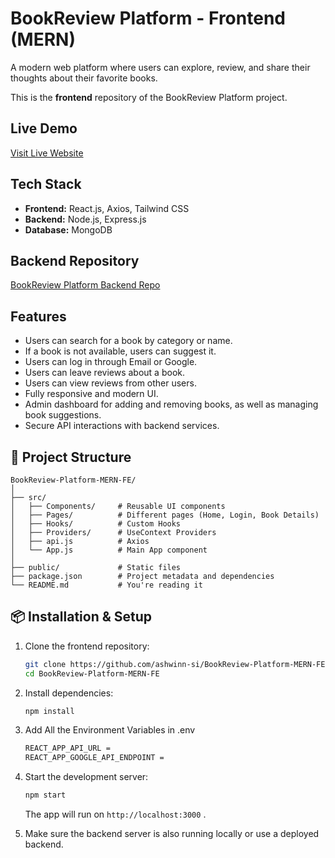 # BookReview Platform - Frontend (MERN)

A modern web platform where users can explore, review, and share their thoughts about their favorite books.  

This is the **frontend** repository of the BookReview Platform project.



## Live Demo

[Visit Live Website](https://book-review-ashwin.vercel.app/)



## Tech Stack

- **Frontend:** React.js, Axios, Tailwind CSS 
- **Backend:** Node.js, Express.js
- **Database:** MongoDB 



## Backend Repository

[BookReview Platform Backend Repo](https://github.com/ashwinn-si/BookReview-Platform-MERN-BE)


##  Features

- Users can search for a book by category or name.
- If a book is not available, users can suggest it.
- Users can log in through Email or Google.
- Users can leave reviews about a book.
- Users can view reviews from other users.
- Fully responsive and modern UI.
- Admin dashboard for adding and removing books, as well as managing book suggestions.
- Secure API interactions with backend services.


## 🧩 Project Structure

```
BookReview-Platform-MERN-FE/
│
├── src/
│   ├── Components/     # Reusable UI components
│   ├── Pages/          # Different pages (Home, Login, Book Details)
│   ├── Hooks/          # Custom Hooks
│   ├── Providers/      # UseContext Providers
│   ├── api.js          # Axios
│   └── App.js          # Main App component
│
├── public/             # Static files
├── package.json        # Project metadata and dependencies
└── README.md           # You're reading it 
```



## 📦 Installation & Setup

1. Clone the frontend repository:
   ```bash
   git clone https://github.com/ashwinn-si/BookReview-Platform-MERN-FE.git
   cd BookReview-Platform-MERN-FE
   ```

2. Install dependencies:
   ```bash
   npm install
   ```
3. Add All the Environment Variables in .env
    ```bash
   REACT_APP_API_URL = 
   REACT_APP_GOOGLE_API_ENDPOINT = 
   ``` 

4. Start the development server:
   ```bash
   npm start
   ```
   The app will run on `http://localhost:3000` .


5. Make sure the backend server is also running locally or use a deployed backend.




